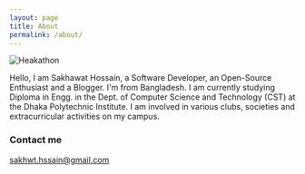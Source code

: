 ```yaml
---
layout: page
title: About
permalink: /about/
---
```

![Heakathon](https://raw.githubusercontent.com/sakhsain/sakhsain/main/hackathon.jpg)

Hello, I am Sakhawat Hossain, a Software Developer, an Open-Source Enthusiast and a Blogger. I'm from Bangladesh. I am currently studying Diploma in Engg. in the Dept. of Computer Science and Technology (CST) at the Dhaka Polytechnic Institute. I am involved in various clubs, societies and extracurricular activities on my campus.

### Contact me

[sakhwt.hssain@gmail.com](mailto:sakhwt.hssain@gmail.com)
